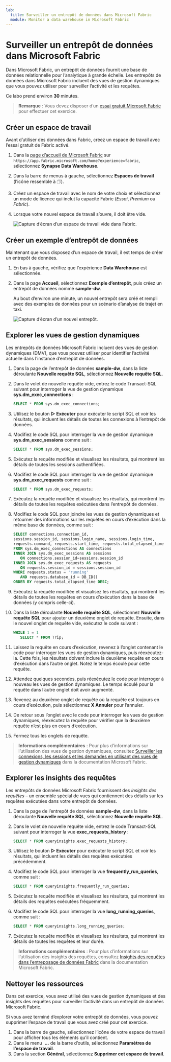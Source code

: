 ```yaml
---
lab:
  title: Surveiller un entrepôt de données dans Microsoft Fabric
  module: Monitor a data warehouse in Microsoft Fabric
---
```


# Surveiller un entrepôt de données dans Microsoft Fabric

Dans Microsoft Fabric, un entrepôt de données fournit une base de données relationnelle pour l’analytique à grande échelle. Les entrepôts de données dans Microsoft Fabric incluent des vues de gestion dynamiques que vous pouvez utiliser pour surveiller l’activité et les requêtes.

Ce labo prend environ **30** minutes.

> **Remarque** : Vous devez disposer d’un [essai gratuit Microsoft Fabric](https://learn.microsoft.com/fabric/get-started/fabric-trial) pour effectuer cet exercice.

## Créer un espace de travail

Avant d’utiliser des données dans Fabric, créez un espace de travail avec l’essai gratuit de Fabric activé.

1. Dans la [page d’accueil de Microsoft Fabric](https://app.fabric.microsoft.com/home?experience=fabric) sur `https://app.fabric.microsoft.com/home?experience=fabric`, sélectionnez **Synapse Data Warehouse**.
1. Dans la barre de menus à gauche, sélectionnez **Espaces de travail** (l’icône ressemble à &#128455;).
1. Créez un espace de travail avec le nom de votre choix et sélectionnez un mode de licence qui inclut la capacité Fabric (*Essai*, *Premium* ou *Fabric*).
1. Lorsque votre nouvel espace de travail s’ouvre, il doit être vide.

    ![Capture d’écran d’un espace de travail vide dans Fabric.](./Images/new-workspace.png)

## Créer un exemple d’entrepôt de données

Maintenant que vous disposez d’un espace de travail, il est temps de créer un entrepôt de données.

1. En bas à gauche, vérifiez que l’expérience **Data Warehouse** est sélectionnée.
1. Dans la page **Accueil**, sélectionnez **Exemple d’entrepôt**, puis créez un entrepôt de données nommé **sample-dw**.

    Au bout d’environ une minute, un nouvel entrepôt sera créé et rempli avec des exemples de données pour un scénario d’analyse de trajet en taxi.

    ![Capture d’écran d’un nouvel entrepôt.](./Images/sample-data-warehouse.png)

## Explorer les vues de gestion dynamiques

Les entrepôts de données Microsoft Fabric incluent des vues de gestion dynamiques (DMV), que vous pouvez utiliser pour identifier l’activité actuelle dans l’instance d’entrepôt de données.

1. Dans la page de l’entrepôt de données **sample-dw**, dans la liste déroulante **Nouvelle requête SQL**, sélectionnez **Nouvelle requête SQL**.
1. Dans le volet de nouvelle requête vide, entrez le code Transact-SQL suivant pour interroger la vue de gestion dynamique **sys.dm_exec_connections** :

    ```sql
   SELECT * FROM sys.dm_exec_connections;
    ```

1. Utilisez le bouton **&#9655; Exécuter** pour exécuter le script SQL et voir les résultats, qui incluent les détails de toutes les connexions à l’entrepôt de données.
1. Modifiez le code SQL pour interroger la vue de gestion dynamique **sys.dm_exec_sessions** comme suit :

    ```sql
   SELECT * FROM sys.dm_exec_sessions;
    ```

1. Exécutez la requête modifiée et visualisez les résultats, qui montrent les détails de toutes les sessions authentifiées.
1. Modifiez le code SQL pour interroger la vue de gestion dynamique **sys.dm_exec_requests** comme suit :

    ```sql
   SELECT * FROM sys.dm_exec_requests;
    ```

1. Exécutez la requête modifiée et visualisez les résultats, qui montrent les détails de toutes les requêtes exécutées dans l’entrepôt de données.
1. Modifiez le code SQL pour joindre les vues de gestion dynamiques et retourner des informations sur les requêtes en cours d’exécution dans la même base de données, comme suit :

    ```sql
   SELECT connections.connection_id,
    sessions.session_id, sessions.login_name, sessions.login_time,
    requests.command, requests.start_time, requests.total_elapsed_time
   FROM sys.dm_exec_connections AS connections
   INNER JOIN sys.dm_exec_sessions AS sessions
       ON connections.session_id=sessions.session_id
   INNER JOIN sys.dm_exec_requests AS requests
       ON requests.session_id = sessions.session_id
   WHERE requests.status = 'running'
       AND requests.database_id = DB_ID()
   ORDER BY requests.total_elapsed_time DESC;
    ```

1. Exécutez la requête modifiée et visualisez les résultats, qui montrent les détails de toutes les requêtes en cours d’exécution dans la base de données (y compris celle-ci).
1. Dans la liste déroulante **Nouvelle requête SQL**, sélectionnez **Nouvelle requête SQL** pour ajouter un deuxième onglet de requête. Ensuite, dans le nouvel onglet de requête vide, exécutez le code suivant :

    ```sql
   WHILE 1 = 1
       SELECT * FROM Trip;
    ```

1. Laissez la requête en cours d’exécution, revenez à l’onglet contenant le code pour interroger les vues de gestion dynamiques, puis réexécutez-la. Cette fois, les résultats doivent inclure la deuxième requête en cours d’exécution dans l’autre onglet. Notez le temps écoulé pour cette requête.
1. Attendez quelques secondes, puis réexécutez le code pour interroger à nouveau les vues de gestion dynamiques. Le temps écoulé pour la requête dans l’autre onglet doit avoir augmenté.
1. Revenez au deuxième onglet de requête où la requête est toujours en cours d’exécution, puis sélectionnez **X Annuler** pour l’annuler.
1. De retour sous l’onglet avec le code pour interroger les vues de gestion dynamiques, réexécutez la requête pour vérifier que la deuxième requête n’est plus en cours d’exécution.
1. Fermez tous les onglets de requête.

> **Informations complémentaires** : Pour plus d’informations sur l’utilisation des vues de gestion dynamiques, consultez [Surveiller les connexions, les sessions et les demandes en utilisant des vues de gestion dynamiques](https://learn.microsoft.com/fabric/data-warehouse/monitor-using-dmv) dans la documentation Microsoft Fabric.

## Explorer les insights des requêtes

Les entrepôts de données Microsoft Fabric fournissent des *insights des requêtes* – un ensemble spécial de vues qui contiennent des détails sur les requêtes exécutées dans votre entrepôt de données.

1. Dans la page de l’entrepôt de données **sample-dw**, dans la liste déroulante **Nouvelle requête SQL**, sélectionnez **Nouvelle requête SQL**.
1. Dans le volet de nouvelle requête vide, entrez le code Transact-SQL suivant pour interroger la vue **exec_requests_history** :

    ```sql
   SELECT * FROM queryinsights.exec_requests_history;
    ```

1. Utilisez le bouton **&#9655; Exécuter** pour exécuter le script SQL et voir les résultats, qui incluent les détails des requêtes exécutées précédemment.
1. Modifiez le code SQL pour interroger la vue **frequently_run_queries**, comme suit :

    ```sql
   SELECT * FROM queryinsights.frequently_run_queries;
    ```

1. Exécutez la requête modifiée et visualisez les résultats, qui montrent les détails des requêtes exécutées fréquemment.
1. Modifiez le code SQL pour interroger la vue **long_running_queries**, comme suit :

    ```sql
   SELECT * FROM queryinsights.long_running_queries;
    ```

1. Exécutez la requête modifiée et visualisez les résultats, qui montrent les détails de toutes les requêtes et leur durée.

> **Informations complémentaires** : Pour plus d’informations sur l’utilisation des insights des requêtes, consultez [Insights des requêtes dans l’entreposage de données Fabric](https://learn.microsoft.com/fabric/data-warehouse/query-insights) dans la documentation Microsoft Fabric.


## Nettoyer les ressources

Dans cet exercice, vous avez utilisé des vues de gestion dynamiques et des insights des requêtes pour surveiller l’activité dans un entrepôt de données Microsoft Fabric.

Si vous avez terminé d’explorer votre entrepôt de données, vous pouvez supprimer l’espace de travail que vous avez créé pour cet exercice.

1. Dans la barre de gauche, sélectionnez l’icône de votre espace de travail pour afficher tous les éléments qu’il contient.
2. Dans le menu  **...** de la barre d’outils, sélectionnez **Paramètres de l’espace de travail**.
3. Dans la section **Général**, sélectionnez **Supprimer cet espace de travail**.
